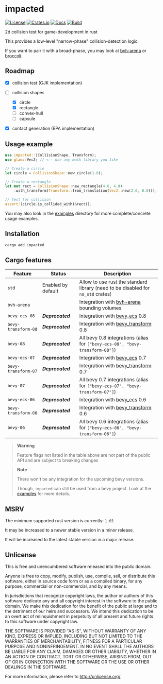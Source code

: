 # impacted

[![License](https://img.shields.io/github/license/jcornaz/impacted)](https://github.com/jcornaz/impacted/blob/main/UNLICENSE)
[![Crates.io](https://img.shields.io/crates/v/impacted)](https://crates.io/crates/impacted)
[![Docs](https://img.shields.io/docsrs/impacted)](https://docs.rs/impacted)
[![Build](https://img.shields.io/github/actions/workflow/status/jcornaz/impacted/build.yml)](https://github.com/jcornaz/impacted/actions)


2d collision test for game-development in rust

This provides a low-level "narrow-phase" collision-detection logic.

If you want to pair it with a broad-phase, you may look at [bvh-arena] or [broccoli].

[bvh-arena]: https://github.com/jcornaz/bvh-arena
[broccoli]: https://github.com/tiby312/broccoli


## Roadmap

* [x] collision test (GJK implementation)
* [ ] collision shapes
  * [x] circle
  * [x] rectangle
  * [ ] convex-hull
  * [ ] capsule
* [x] contact generation (EPA implementation)


## Usage example

```rust
use impacted::{CollisionShape, Transform};
use glam::Vec2; // <-- use any math library you like

// Create a circle
let circle = CollisionShape::new_circle(1.0);

// Create a rectangle
let mut rect = CollisionShape::new_rectangle(4.0, 4.0)
    .with_transform(Transform::from_translation(Vec2::new(2.0, 0.0)));

// Test for collision
assert!(circle.is_collided_with(&rect));
```

You may also look in the [examples](https://github.com/jcornaz/impacted/tree/main/examples) directory
for more complete/concrete usage examples.


## Installation

```sh
cargo add impacted
```

## Cargo features

| Feature             | Status             | Description                                                                       |
|---------------------|--------------------|-----------------------------------------------------------------------------------|
| `std`               | Enabled by default | Allow to use rust the standard library (need to be disabled for `no_std` crates)  |
| `bvh-arena`         |                    | Integration with [bvh-arena](https://crates.io/crates/bvh-arena) bounding volumes |
| `bevy-ecs-08`       | ***Deprecated***   | Integration with [bevy_ecs](https://crates.io/crates/bevy_ecs) 0.8                |
| `bevy-transform-08` | ***Deprecated***   | Integration with [bevy_transform](https://crates.io/crates/bevy_transform) 0.8    |
| `bevy-08`           | ***Deprecated***   | All bevy 0.8 integrations (alias for `["bevy-ecs-08", "bevy-transform-08"]`)      |
| `bevy-ecs-07`       | ***Deprecated***   | Integration with [bevy_ecs](https://crates.io/crates/bevy_ecs) 0.7                |
| `bevy-transform-07` | ***Deprecated***   | Integration with [bevy_transform](https://crates.io/crates/bevy_transform) 0.7    |
| `bevy-07`           | ***Deprecated***   | All bevy 0.7 integrations (alias for `["bevy-ecs-07", "bevy-transform-07"]`)      |
| `bevy-ecs-06`       | ***Deprecated***   | Integration with [bevy_ecs](https://crates.io/crates/bevy_ecs) 0.6                |
| `bevy-transform-06` | ***Deprecated***   | Integration with [bevy_transform](https://crates.io/crates/bevy_transform) 0.6    |
| `bevy-06`           | ***Deprecated***   | All bevy 0.6 integrations (alias for `["bevy-ecs-06", "bevy-transform-06"]`)      |

> **Warning**
>
> Feature flags not listed in the table above are not part of the public API and are subject to breaking changes

> **Note**
>
> There won't be any integration for the upcoming bevy versions.
>
> Though, `impacted` can still be used from a bevy project. Look at the [examples](https://github.com/jcornaz/impacted/tree/main/examples) for more details. 

## MSRV

The minimum supported rust version is currently: `1.65`

It may be increased to a newer stable version in a minor release.

It will be increased to the latest stable version in a major release.


## Unlicense

This is free and unencumbered software released into the public domain.

Anyone is free to copy, modify, publish, use, compile, sell, or
distribute this software, either in source code form or as a compiled
binary, for any purpose, commercial or non-commercial, and by any
means.

In jurisdictions that recognize copyright laws, the author or authors
of this software dedicate any and all copyright interest in the
software to the public domain. We make this dedication for the benefit
of the public at large and to the detriment of our heirs and
successors. We intend this dedication to be an overt act of
relinquishment in perpetuity of all present and future rights to this
software under copyright law.

THE SOFTWARE IS PROVIDED "AS IS", WITHOUT WARRANTY OF ANY KIND,
EXPRESS OR IMPLIED, INCLUDING BUT NOT LIMITED TO THE WARRANTIES OF
MERCHANTABILITY, FITNESS FOR A PARTICULAR PURPOSE AND NONINFRINGEMENT.
IN NO EVENT SHALL THE AUTHORS BE LIABLE FOR ANY CLAIM, DAMAGES OR
OTHER LIABILITY, WHETHER IN AN ACTION OF CONTRACT, TORT OR OTHERWISE,
ARISING FROM, OUT OF OR IN CONNECTION WITH THE SOFTWARE OR THE USE OR
OTHER DEALINGS IN THE SOFTWARE.

For more information, please refer to <http://unlicense.org/>
